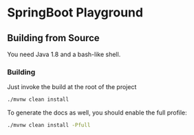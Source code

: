 # SpringBoot Playground

## Building from Source
You need Java 1.8 and a bash-like shell.

### Building
Just invoke the build at the root of the project
```bash
./mvnw clean install
```

To generate the docs as well, you should enable the full profile:
```bash
./mvnw clean install -Pfull
```
